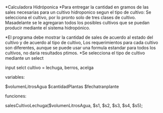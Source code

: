 *Calculadora Hidróponica
*Para entregar la cantidad en gramos de las sales necesarias para un 
cultivo hidroponico segun el tipo de cultivo:
Se selecciona el cultivo, por lo pronto solo de tres clases de cultivo. Masadelante se le agregaran todos los posibles cultivos que se puedan producir mediante el sistema hidropónico.

*El programa debe mostrar la cantidad de sales de acuerdo al estado del cultivo 
y de acuerdo al tipo de cultivo, Los requerimientos para cada cultivo son diferentes, aunque se puede usar una formula estandar para todos los cultivos, no daria resultados ptimos.
*Se selecciona el tipo de cultivo mediante un select

input selct cultivo = lechuga, berros, acelga

variables:

$volumenLitrosAgua
$cantidadPlantas
$fechatranplante

funciones:

salesCultivoLechuga($volumenLitrosAgua, $s1, $s2, $s3, $s4, $s5);